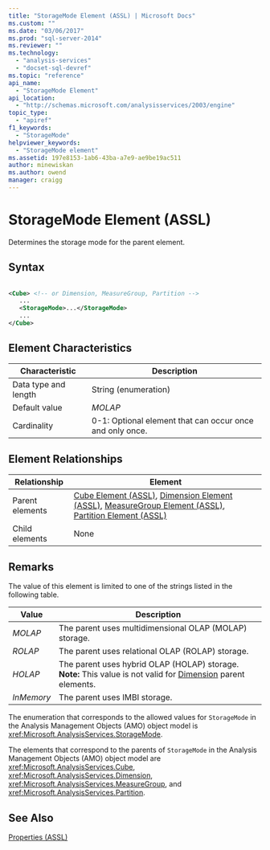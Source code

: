 ```yaml
---
title: "StorageMode Element (ASSL) | Microsoft Docs"
ms.custom: ""
ms.date: "03/06/2017"
ms.prod: "sql-server-2014"
ms.reviewer: ""
ms.technology: 
  - "analysis-services"
  - "docset-sql-devref"
ms.topic: "reference"
api_name: 
  - "StorageMode Element"
api_location: 
  - "http://schemas.microsoft.com/analysisservices/2003/engine"
topic_type: 
  - "apiref"
f1_keywords: 
  - "StorageMode"
helpviewer_keywords: 
  - "StorageMode element"
ms.assetid: 197e8153-1ab6-43ba-a7e9-ae9be19ac511
author: minewiskan
ms.author: owend
manager: craigg
---
```

# StorageMode Element (ASSL)
  Determines the storage mode for the parent element.  
  
## Syntax  
  
```xml  
  
<Cube> <!-- or Dimension, MeasureGroup, Partition -->  
   ...  
   <StorageMode>...</StorageMode>  
   ...  
</Cube>  
```  
  
## Element Characteristics  
  
|Characteristic|Description|  
|--------------------|-----------------|  
|Data type and length|String (enumeration)|  
|Default value|*MOLAP*|  
|Cardinality|0-1: Optional element that can occur once and only once.|  
  
## Element Relationships  
  
|Relationship|Element|  
|------------------|-------------|  
|Parent elements|[Cube Element &#40;ASSL&#41;](../objects/cube-element-assl.md), [Dimension Element &#40;ASSL&#41;](../objects/dimension-element-assl.md), [MeasureGroup Element &#40;ASSL&#41;](../objects/group-element-assl.md), [Partition Element &#40;ASSL&#41;](../objects/partition-element-assl.md)|  
|Child elements|None|  
  
## Remarks  
 The value of this element is limited to one of the strings listed in the following table.  
  
|Value|Description|  
|-----------|-----------------|  
|*MOLAP*|The parent uses multidimensional OLAP (MOLAP) storage.|  
|*ROLAP*|The parent uses relational OLAP (ROLAP) storage.|  
|*HOLAP*|The parent uses hybrid OLAP (HOLAP) storage. **Note:**  This value is not valid for [Dimension](../objects/dimension-element-assl.md) parent elements.|  
|*InMemory*|The parent uses IMBI storage.|  
  
 The enumeration that corresponds to the allowed values for `StorageMode` in the Analysis Management Objects (AMO) object model is <xref:Microsoft.AnalysisServices.StorageMode>.  
  
 The elements that correspond to the parents of `StorageMode` in the Analysis Management Objects (AMO) object model are <xref:Microsoft.AnalysisServices.Cube>, <xref:Microsoft.AnalysisServices.Dimension>, <xref:Microsoft.AnalysisServices.MeasureGroup>, and <xref:Microsoft.AnalysisServices.Partition>.  
  
## See Also  
 [Properties &#40;ASSL&#41;](properties-assl.md)  
  
  
